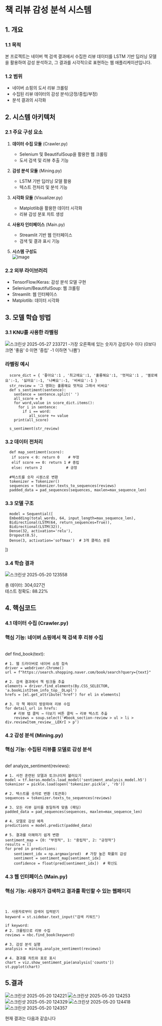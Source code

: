 
# 책 리뷰 감성 분석 시스템

## 1. 개요

### 1.1 목적
본 프로젝트는 네이버 책 검색 결과에서 수집한 리뷰 데이터를 LSTM 기반 딥러닝 모델을 활용하여 감성 분석하고, 그 결과를 시각적으로 표현하는 웹 애플리케이션입니다.

### 1.2 범위
- 네이버 쇼핑의 도서 리뷰 크롤링
- 수집된 리뷰 데이터의 감성 분석(긍정/중립/부정)
- 분석 결과의 시각화

## 2. 시스템 아키텍처

### 2.1 주요 구성 요소
1. **데이터 수집 모듈** (Crawler.py)
   - Selenium 및 BeautifulSoup을 활용한 웹 크롤링
   - 도서 검색 및 리뷰 추출 기능

2. **감성 분석 모듈** (Mining.py)
   - LSTM 기반 딥러닝 모델 활용
   - 텍스트 전처리 및 분석 기능

3. **시각화 모듈** (Visualizer.py)
   - Matplotlib을 활용한 데이터 시각화
   - 리뷰 감성 분포 차트 생성

4. **사용자 인터페이스** (Main.py)
   - Streamlit 기반 웹 인터페이스
   - 검색 및 결과 표시 기능

5. **시스템 구성도**
   <br>
   ![image](https://github.com/user-attachments/assets/829bc57f-fa76-44b3-8202-d97d48cffaa4)


### 2.2 외부 라이브러리
- TensorFlow/Keras: 감성 분석 모델 구현
- Selenium/BeautifulSoup: 웹 크롤링
- Streamlit: 웹 인터페이스
- Matplotlib: 데이터 시각화



## 3. 모델 학습 방법

### 3.1 KNU를 사용한 라벨링
![스크린샷 2025-05-27 233721](https://github.com/user-attachments/assets/a9bb2f5e-49b5-4604-99e5-9e98e29fc8a2)
-가장 오른쪽에 있는 숫자가 감성지수 이다 (0보다 크면 '좋음' 0 이면 '중립' -1 이하면 '나쁨')
### 라벨링 예시
      score_dict = { '좋아요':1 , '최고에요':1, '훌륭해요':1, '멋져요':1 , '별로예요':-1, '싫어요':-1, '나빠요':-1, '비싸요':-1 }
      str_review = '그 영화는 훌륭해요 멋져요 그래서 비싸요'
      def s_sentiment(sentence):
        sentence = sentence.split(' ')
        all_score = 0  
        for word,value in score_dict.items():
          for i in sentence:
            if i == word:
               all_score += value
        print(all_score)    
      
      s_sentiment(str_review)

### 3.2 데이터 전처리
      def map_sentiment(score):
       if score < 0: return 0    # 부정
       elif score == 0: return 1 # 중립  
       else: return 2           # 긍정

      #텍스트를 숫자 시퀀스로 변환
      tokenizer = Tokenizer()
      sequences = tokenizer.texts_to_sequences(reviews)
      padded_data = pad_sequences(sequences, maxlen=max_sequence_len)
### 3.3 모델 구조
      model = Sequential([
      Embedding(total_words, 64, input_length=max_sequence_len),
      Bidirectional(LSTM(64, return_sequences=True)),
      Bidirectional(LSTM(32)),
      Dense(32, activation='relu'),
      Dropout(0.5),
      Dense(3, activation='softmax')  # 3개 클래스 분류
])


### 3.4 학습 결과
![스크린샷 2025-05-20 123558](https://github.com/user-attachments/assets/44e9c859-bb74-47a4-a680-4d2d89bfb6ef)

총 데이터: 304,027건<br>
테스트 정확도: 88.22%<br>



## 4. 핵심코드 

### 4.1 데이터 수집 (Crawler.py)
### 핵심 기능: 네이버 쇼핑에서 책 검색 후 리뷰 수집
<br>
     def find_book(text):
      
    # 1. 웹 드라이버로 네이버 쇼핑 접속
    driver = webdriver.Chrome()
    url = f"https://search.shopping.naver.com/book/search?query={text}"
    
    # 2. 검색 결과에서 책 링크들 추출
    elements = driver.find_elements(By.CSS_SELECTOR, 'a.bookListItem_info_top__DLxpl')
    hrefs = [el.get_attribute('href') for el in elements]
    
    # 3. 각 책 페이지 방문하여 리뷰 수집
    for detail_url in hrefs:
        # 리뷰 탭 클릭 → 더보기 버튼 클릭 → 리뷰 텍스트 추출
        reviews = soup.select('#book_section-review > ul > li > div.reviewItem_review__LEKrI > p')

### 4.2 감성 분석 (Mining.py)
### 핵심 기능: 수집된 리뷰를 모델로 감성 분석
<br>
     def analyze_sentiment(reviews):
    
    # 1. 사전 훈련된 모델과 토크나이저 불러오기
    model = tf.keras.models.load_model('sentiment_analysis_model.h5')
    tokenizer = pickle.load(open('tokenizer.pickle', 'rb'))
    
    # 2. 텍스트를 숫자로 변환 (토큰화)
    sequences = tokenizer.texts_to_sequences(reviews)
    
    # 3. 모든 리뷰 길이를 동일하게 맞춤 (패딩)
    padded_data = pad_sequences(sequences, maxlen=max_sequence_len)
    
    # 4. 모델로 감성 예측
    predictions = model.predict(padded_data)
    
    # 5. 결과를 이해하기 쉽게 변환
    sentiment_map = {0: "부정적", 1: "중립적", 2: "긍정적"}
    results = []
    for pred in predictions:
        sentiment_idx = np.argmax(pred)  # 가장 높은 확률의 감성
        sentiment = sentiment_map[sentiment_idx]
        confidence = float(pred[sentiment_idx])  # 확신도


### 4.3 웹 인터페이스 (Main.py)
### 핵심 기능: 사용자가 검색하고 결과를 확인할 수 있는 웹페이지
<br>
 
    1. 사용자로부터 검색어 입력받기
    keyword = st.sidebar.text_input("검색 키워드")

    if keyword:
    # 2. 크롤링으로 리뷰 수집
    reviews = nbc.find_book(keyword)
    
    # 3. 감성 분석 실행
    analysis = mining.analyze_sentiment(reviews)
    
    # 4. 결과를 차트와 표로 표시
    chart = viz.show_sentiment_pie(analysis['counts'])
    st.pyplot(chart)

## 5.결과

![스크린샷 2025-05-20 124221](https://github.com/user-attachments/assets/e961bda1-81ab-4be2-87ec-ed2fcce34c55)
![스크린샷 2025-05-20 124253](https://github.com/user-attachments/assets/160c71e0-8cfa-4677-bb0f-ece39e746435)
![스크린샷 2025-05-20 124329](https://github.com/user-attachments/assets/08dbe5cc-21e8-44a1-9c65-22e1c19387a1)
![스크린샷 2025-05-20 124418](https://github.com/user-attachments/assets/8000554a-c7ed-4ece-80ed-af877d37c538)
![스크린샷 2025-05-20 124357](https://github.com/user-attachments/assets/30d216bd-a9a2-47f7-a618-757237130669)

현재 결과는 다음과 같습니다

